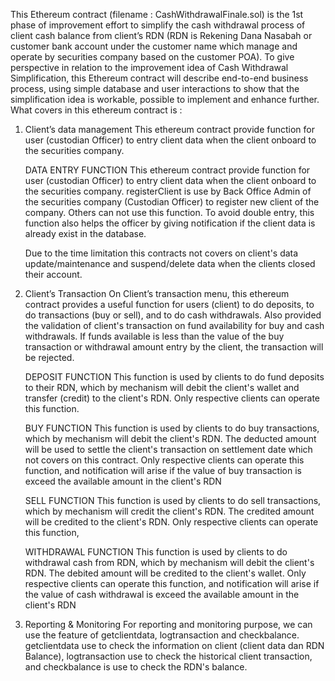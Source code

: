 This Ethereum contract (filename : CashWithdrawalFinale.sol) is  the 1st phase of improvement effort to simplify the cash withdrawal process of client cash balance from client’s RDN (RDN is Rekening Dana Nasabah or customer bank account under the customer name which manage and operate by securities company based on the customer POA).
To give perspective in relation to the improvement idea of Cash Withdrawal Simplification, this Ethereum contract will describe end-to-end business process, using simple database and user interactions  to show that the simplification idea is workable, possible to implement and enhance further.
What covers in this ethereum contract is :

1.	Client’s data management
	This ethereum contract provide function for user (custodian Officer) to entry client data when the client onboard to the securities company.

	DATA ENTRY FUNCTION
	This ethereum contract provide function for user (custodian Officer) to entry client data when the client onboard to the securities company.
	registerClient is use by Back Office Admin of the securities company (Custodian Officer) to register new client of the company. Others can not use this function. To avoid 		double entry, this function also helps the officer by giving notification if the client data is already exist in the database.
	
	Due to the time limitation this contracts not covers on client's data update/maintenance and suspend/delete data when the clients closed their account.

2.	Client’s Transaction 
	On Client’s transaction menu, this ethereum contract provides a useful function for users (client) to do deposits, to do transactions (buy or sell), and to do cash
	withdrawals. Also provided the validation of client's transaction on fund availability for buy and cash withdrawals. If funds available is less than the value of the buy 
	transaction or withdrawal amount entry by the client, the transaction will be rejected.
	
	DEPOSIT FUNCTION
	This function is used by clients to do fund deposits to their RDN, which by mechanism will debit the client's wallet and transfer (credit) to the client's RDN.
	Only respective clients can operate this function.

	BUY FUNCTION
	This function is used by clients to do buy transactions, which by mechanism will debit the client's RDN. The deducted amount will be used to settle the client's 
	transaction on settlement date which not covers on this contract. 
	Only respective clients can operate this function, and notification will arise if the value of buy transaction is exceed the available amount in the client's RDN
	
	SELL FUNCTION
	This function is used by clients to do sell transactions, which by mechanism will credit the client's RDN. The credited amount will be credited to the client's RDN.
	Only respective clients can operate this function, 
	
	WITHDRAWAL FUNCTION
	This function is used by clients to do withdrawal cash from RDN, which by mechanism will debit the client's RDN. The debited amount will be credited to the client's 
	wallet.
	Only respective clients can operate this function, and notification will arise if the value of cash withdrawal is exceed the available amount in the client's RDN

3.	Reporting & Monitoring
	For reporting and monitoring purpose, we can use the feature of getclientdata, logtransaction and checkbalance.
	getclientdata use to check the information on client (client data dan RDN Balance), logtransaction use to check the historical client transaction, and checkbalance is use 
	to check the RDN's balance.

